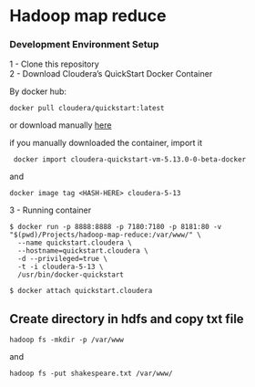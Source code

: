 # Hadoop map reduce


### Development Environment Setup

1 - Clone this repository<br />
2 - Download Cloudera’s QuickStart Docker Container <br />

By docker hub:
```
docker pull cloudera/quickstart:latest
```

or download manually [here](https://www.cloudera.com/downloads/quickstart_vms/5-13.html)

if you manually downloaded the container, import it
``` 
 docker import cloudera-quickstart-vm-5.13.0-0-beta-docker 
``` 
and 
```
docker image tag <HASH-HERE> cloudera-5-13 
```
3 - Running container <br />
``` 
$ docker run -p 8888:8888 -p 7180:7180 -p 8181:80 -v "$(pwd)/Projects/hadoop-map-reduce:/var/www/" \
  --name quickstart.cloudera \
  --hostname=quickstart.cloudera \
  -d --privileged=true \
  -t -i cloudera-5-13 \
  /usr/bin/docker-quickstart

$ docker attach quickstart.cloudera
```



## Create directory in hdfs and copy txt file

```
hadoop fs -mkdir -p /var/www
```
and

```
hadoop fs -put shakespeare.txt /var/www/
```
